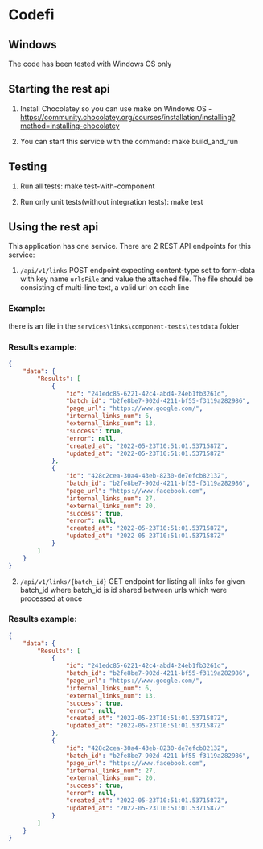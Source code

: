 # Codefi

## Windows
The code has been tested with Windows OS only

## Starting the rest api
1. Install Chocolatey so you can use make on Windows OS - https://community.chocolatey.org/courses/installation/installing?method=installing-chocolatey

2. You can start this service with the command:
make build_and_run

## Testing
1. Run all tests:
make test-with-component

2. Run only unit tests(without integration tests):
make test

## Using the rest api
This application has one service.
There are 2 REST API endpoints for this service:

1. `/api/v1/links`
POST endpoint expecting content-type set to form-data with key name `urlsFile` and value the attached file. The file should be consisting of multi-line text, a valid url on each line
### Example:
there is an file in the `services\links\component-tests\testdata` folder

### Results example:
```json
{
    "data": {
        "Results": [
            {
                "id": "241edc85-6221-42c4-abd4-24eb1fb3261d",
                "batch_id": "b2fe8be7-902d-4211-bf55-f3119a282986",
                "page_url": "https://www.google.com/",
                "internal_links_num": 6,
                "external_links_num": 13,
                "success": true,
                "error": null,
                "created_at": "2022-05-23T10:51:01.5371587Z",
                "updated_at": "2022-05-23T10:51:01.5371587Z"
            },
            {
                "id": "428c2cea-30a4-43eb-8230-de7efcb82132",
                "batch_id": "b2fe8be7-902d-4211-bf55-f3119a282986",
                "page_url": "https://www.facebook.com",
                "internal_links_num": 27,
                "external_links_num": 20,
                "success": true,
                "error": null,
                "created_at": "2022-05-23T10:51:01.5371587Z",
                "updated_at": "2022-05-23T10:51:01.5371587Z"
            }
        ]
    }
}
```


2. `/api/v1/links/{batch_id}`
GET endpoint for listing all links for given batch_id where batch_id is id shared between urls which were processed at once

### Results example:
```json
{
    "data": {
        "Results": [
            {
                "id": "241edc85-6221-42c4-abd4-24eb1fb3261d",
                "batch_id": "b2fe8be7-902d-4211-bf55-f3119a282986",
                "page_url": "https://www.google.com/",
                "internal_links_num": 6,
                "external_links_num": 13,
                "success": true,
                "error": null,
                "created_at": "2022-05-23T10:51:01.5371587Z",
                "updated_at": "2022-05-23T10:51:01.5371587Z"
            },
            {
                "id": "428c2cea-30a4-43eb-8230-de7efcb82132",
                "batch_id": "b2fe8be7-902d-4211-bf55-f3119a282986",
                "page_url": "https://www.facebook.com",
                "internal_links_num": 27,
                "external_links_num": 20,
                "success": true,
                "error": null,
                "created_at": "2022-05-23T10:51:01.5371587Z",
                "updated_at": "2022-05-23T10:51:01.5371587Z"
            }
        ]
    }
}
```